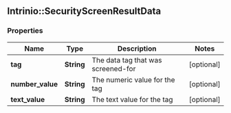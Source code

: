 ## Intrinio::SecurityScreenResultData

### Properties
Name | Type | Description | Notes
------------ | ------------- | ------------- | -------------
**tag** | **String** | The data tag that was screened-for | [optional] 
**number_value** | **String** | The numeric value for the tag | [optional] 
**text_value** | **String** | The text value for the tag | [optional] 


